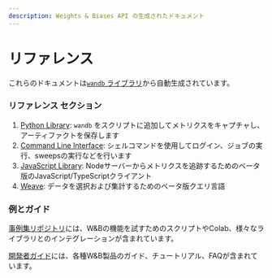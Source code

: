 ```yaml
---
description: Weights & Biases API の生成されたドキュメント
---
```



# リファレンス

これらのドキュメントは[`wandb` ライブラリ](https://github.com/wandb/wandb)から自動生成されています。

### リファレンス セクション

1. [Python Library](./python/README.md): `wandb` をスクリプトに追加してメトリクスをキャプチャし、アーティファクトを保存します
2. [Command Line Interface](./cli/README.md): シェルコマンドを使用してログイン、ジョブの実行、sweepsの実行などを行います
3. [JavaScript Library](./js/README.md): Nodeサーバーからメトリクスを追跡するためのベータ版のJavaScript/TypeScriptクライアント
4. [Weave](./query-panel/README.md): データを選択および集計するためのベータ版クエリ言語

### 例とガイド

[事例集リポジトリ](https://github.com/wandb/examples)には、W&Bの機能を試すためのスクリプトやColab、様々なライブラリとのインテグレーションが含まれています。

[開発者ガイド](../guides/intro.md)には、各種W&B製品のガイド、チュートリアル、FAQが含まれています。